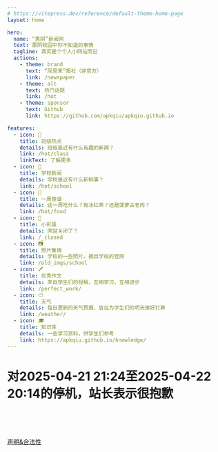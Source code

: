 ```yaml
---
# https://vitepress.dev/reference/default-theme-home-page
layout: home

hero:
  name: “惠阴”新闻网
  text: 惠阴校园中你不知道的事情
  tagline: 其实是个个人小网站而已
  actions:
    - theme: brand
      text: “周恩来”报社（非官方）
      link: /newspaper
    - theme: alt
      text: 热门话题
      link: /hot
    - theme: sponsor
      text: Github
      link: https://github.com/apkqiu/apkqiu.github.io

features:
  - icon: 📰
    title: 班级热点
    details: 班级最近有什么有趣的新闻？
    link: /hot/class
    linkText: 了解更多
  - icon: 🏫
    title: 学校新闻
    details: 学校最近有什么新鲜事？
    link: /hot/school
  - icon: 🍴
    title: 一周食谱
    details: 这一周吃什么？有冰红茶？还是菠萝古老肉？
    link: /hot/food
  - icon: 🤡
    title: 小彩蛋
    details: 网站关闭了？
    link: /_closed
  - icon: 📷
    title: 照片集锦
    details: 学校的一些照片，摘自学校的官网
    link: /old_imgs/school
  - icon: 🖊
    title: 优秀作文
    details: 来自学生们的投稿，互相学习，互相进步
    link: /perfect_work/
  - icon: ⛅
    title: 天气
    details: 每日更新的天气预报，皆在为学生们的明天做好打算
    link: /weather/
  - icon: 🎓
    title: 知识库
    details: 一些学习资料，供学生们参考
    link: https://apkqiu.github.io/knowledge/
---
```


# 对2025-04-21 21:24至2025-04-22 20:14的停机，站长表示很抱歉

<br>

<script setup>
import {
  VPTeamPage,
  VPTeamPageTitle,
  VPTeamMembers
} from 'vitepress/theme'

const members = [
  {
    avatar: 'https://avatars.githubusercontent.com/u/83914008',
    name: 'apkqiu',
    title: '网站制作者',
    links: [
      { icon: 'github', link: 'https://github.com/apkqiu'},
      { icon: 'x', link: 'https://twitter.com/apkqiu' },
      { icon: 'wechat', link: 'weixin://contacts/profile/HasPingLink' },
      { icon: 'qq' , link: 'tencent://message/?uin=1145328374' },
      { icon: 'maildotru', link: 'mailto:apkqiu@qq.com' },
      //{ icon: 'discord', link: 'https://discord.gg/' },
    ]
  },
  {
    avatar:"https://cn.cravatar.com/avatar/?d=mp&s=512",
    name:"期待你的加入"
  }
]
</script>
<br>
<br>


<VPTeamPage>
  <VPTeamPageTitle>
    <template #title>
      制作团队
    </template>
    <template #lead>
      我们是一群热爱八卦的人，喜欢分享学校新闻，喜欢分享美食。
    </template>
  </VPTeamPageTitle>
  <VPTeamMembers :members="members"/>
</VPTeamPage>

[声明&合法性](/_law)

<!-- 
[为什么限制网站访问？](/_why) -->
